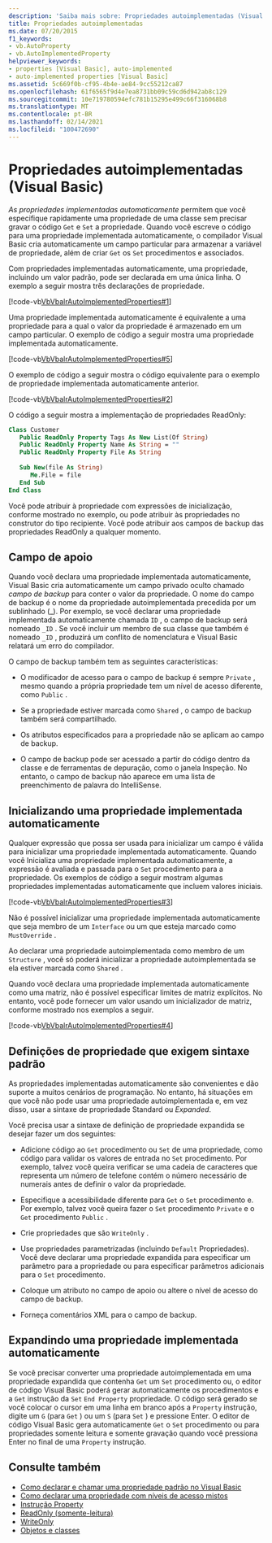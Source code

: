 ```yaml
---
description: 'Saiba mais sobre: Propriedades autoimplementadas (Visual Basic)'
title: Propriedades autoimplementadas
ms.date: 07/20/2015
f1_keywords:
- vb.AutoProperty
- vb.AutoImplementedProperty
helpviewer_keywords:
- properties [Visual Basic], auto-implemented
- auto-implemented properties [Visual Basic]
ms.assetid: 5c669f0b-cf95-4b4e-ae84-9cc55212ca87
ms.openlocfilehash: 61f6565f9d4e7ea8731bb09c59cd6d942ab8c129
ms.sourcegitcommit: 10e719780594efc781b15295e499c66f316068b8
ms.translationtype: MT
ms.contentlocale: pt-BR
ms.lasthandoff: 02/14/2021
ms.locfileid: "100472690"
---
```

# <a name="auto-implemented-properties-visual-basic"></a>Propriedades autoimplementadas (Visual Basic)

*As propriedades implementadas automaticamente* permitem que você especifique rapidamente uma propriedade de uma classe sem precisar gravar o código `Get` e `Set` a propriedade. Quando você escreve o código para uma propriedade implementada automaticamente, o compilador Visual Basic cria automaticamente um campo particular para armazenar a variável de propriedade, além de criar `Get` os `Set` procedimentos e associados.  
  
 Com propriedades implementadas automaticamente, uma propriedade, incluindo um valor padrão, pode ser declarada em uma única linha. O exemplo a seguir mostra três declarações de propriedade.  
  
 [!code-vb[VbVbalrAutoImplementedProperties#1](~/samples/snippets/visualbasic/VS_Snippets_VBCSharp/vbvbalrautoimplementedproperties/vb/module1.vb#1)]  
  
 Uma propriedade implementada automaticamente é equivalente a uma propriedade para a qual o valor da propriedade é armazenado em um campo particular. O exemplo de código a seguir mostra uma propriedade implementada automaticamente.  
  
 [!code-vb[VbVbalrAutoImplementedProperties#5](~/samples/snippets/visualbasic/VS_Snippets_VBCSharp/vbvbalrautoimplementedproperties/vb/module1.vb#5)]  
  
 O exemplo de código a seguir mostra o código equivalente para o exemplo de propriedade implementada automaticamente anterior.  
  
 [!code-vb[VbVbalrAutoImplementedProperties#2](~/samples/snippets/visualbasic/VS_Snippets_VBCSharp/vbvbalrautoimplementedproperties/vb/module1.vb#2)]  
  
 O código a seguir mostra a implementação de propriedades ReadOnly:  
  
```vb  
Class Customer  
   Public ReadOnly Property Tags As New List(Of String)  
   Public ReadOnly Property Name As String = ""  
   Public ReadOnly Property File As String  
  
   Sub New(file As String)  
      Me.File = file  
   End Sub  
End Class  
```  
  
 Você pode atribuir à propriedade com expressões de inicialização, conforme mostrado no exemplo, ou pode atribuir às propriedades no construtor do tipo recipiente.  Você pode atribuir aos campos de backup das propriedades ReadOnly a qualquer momento.  
  
## <a name="backing-field"></a>Campo de apoio  

 Quando você declara uma propriedade implementada automaticamente, Visual Basic cria automaticamente um campo privado oculto chamado *campo de backup* para conter o valor da propriedade. O nome do campo de backup é o nome da propriedade autoimplementada precedida por um sublinhado (_). Por exemplo, se você declarar uma propriedade implementada automaticamente chamada `ID` , o campo de backup será nomeado `_ID` . Se você incluir um membro de sua classe que também é nomeado `_ID` , produzirá um conflito de nomenclatura e Visual Basic relatará um erro do compilador.  
  
 O campo de backup também tem as seguintes características:  
  
- O modificador de acesso para o campo de backup é sempre `Private` , mesmo quando a própria propriedade tem um nível de acesso diferente, como `Public` .  
  
- Se a propriedade estiver marcada como `Shared` , o campo de backup também será compartilhado.  
  
- Os atributos especificados para a propriedade não se aplicam ao campo de backup.  
  
- O campo de backup pode ser acessado a partir do código dentro da classe e de ferramentas de depuração, como o janela Inspeção. No entanto, o campo de backup não aparece em uma lista de preenchimento de palavra do IntelliSense.  
  
## <a name="initializing-an-auto-implemented-property"></a>Inicializando uma propriedade implementada automaticamente  

 Qualquer expressão que possa ser usada para inicializar um campo é válida para inicializar uma propriedade implementada automaticamente. Quando você Inicializa uma propriedade implementada automaticamente, a expressão é avaliada e passada para o `Set` procedimento para a propriedade. Os exemplos de código a seguir mostram algumas propriedades implementadas automaticamente que incluem valores iniciais.  
  
 [!code-vb[VbVbalrAutoImplementedProperties#3](~/samples/snippets/visualbasic/VS_Snippets_VBCSharp/vbvbalrautoimplementedproperties/vb/module1.vb#3)]  
  
 Não é possível inicializar uma propriedade implementada automaticamente que seja membro de um `Interface` ou um que esteja marcado como `MustOverride` .  
  
 Ao declarar uma propriedade autoimplementada como membro de um `Structure` , você só poderá inicializar a propriedade autoimplementada se ela estiver marcada como `Shared` .  
  
 Quando você declara uma propriedade implementada automaticamente como uma matriz, não é possível especificar limites de matriz explícitos. No entanto, você pode fornecer um valor usando um inicializador de matriz, conforme mostrado nos exemplos a seguir.  
  
 [!code-vb[VbVbalrAutoImplementedProperties#4](~/samples/snippets/visualbasic/VS_Snippets_VBCSharp/vbvbalrautoimplementedproperties/vb/module1.vb#4)]  
  
## <a name="property-definitions-that-require-standard-syntax"></a>Definições de propriedade que exigem sintaxe padrão  

 As propriedades implementadas automaticamente são convenientes e dão suporte a muitos cenários de programação. No entanto, há situações em que você não pode usar uma propriedade autoimplementada e, em vez disso, usar a sintaxe de propriedade Standard ou *Expanded*.  
  
 Você precisa usar a sintaxe de definição de propriedade expandida se desejar fazer um dos seguintes:  
  
- Adicione código ao `Get` procedimento ou `Set` de uma propriedade, como código para validar os valores de entrada no `Set` procedimento. Por exemplo, talvez você queira verificar se uma cadeia de caracteres que representa um número de telefone contém o número necessário de numerais antes de definir o valor da propriedade.  
  
- Especifique a acessibilidade diferente para `Get` o `Set` procedimento e. Por exemplo, talvez você queira fazer o `Set` procedimento `Private` e o `Get` procedimento `Public` .  
  
- Crie propriedades que são `WriteOnly` .  
  
- Use propriedades parametrizadas (incluindo `Default` Propriedades). Você deve declarar uma propriedade expandida para especificar um parâmetro para a propriedade ou para especificar parâmetros adicionais para o `Set` procedimento.  
  
- Coloque um atributo no campo de apoio ou altere o nível de acesso do campo de backup.  
  
- Forneça comentários XML para o campo de backup.  
  
## <a name="expanding-an-auto-implemented-property"></a>Expandindo uma propriedade implementada automaticamente  

 Se você precisar converter uma propriedade autoimplementada em uma propriedade expandida que contenha `Get` um `Set` procedimento ou, o editor de código Visual Basic poderá gerar automaticamente os procedimentos e a `Get` instrução da `Set` `End Property` propriedade. O código será gerado se você colocar o cursor em uma linha em branco após a `Property` instrução, digite um `G` (para `Get` ) ou um `S` (para `Set` ) e pressione Enter. O editor de código Visual Basic gera automaticamente `Get` o `Set` procedimento ou para propriedades somente leitura e somente gravação quando você pressiona Enter no final de uma `Property` instrução.  
  
## <a name="see-also"></a>Consulte também

- [Como declarar e chamar uma propriedade padrão no Visual Basic](./how-to-declare-and-call-a-default-property.md)
- [Como declarar uma propriedade com níveis de acesso mistos](./how-to-declare-a-property-with-mixed-access-levels.md)
- [Instrução Property](../../../language-reference/statements/property-statement.md)
- [ReadOnly (somente-leitura)](../../../language-reference/modifiers/readonly.md)
- [WriteOnly](../../../language-reference/modifiers/writeonly.md)
- [Objetos e classes](../objects-and-classes/index.md)
